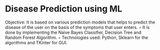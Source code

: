 # Disease Prediction using ML
Objective: It is based on various prediction models that helps to predict the disease of the user on
 the basis of the symptoms that user enters.
◦ It is done by implementing the Naive Bayes Classifier, Decision Tree and Random Forest Algorithm.
◦ Technologies used: Python, Sklearn for the algorithms and TKinter for GUI.
  
